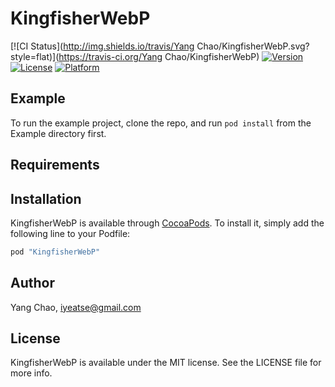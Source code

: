 # KingfisherWebP

[![CI Status](http://img.shields.io/travis/Yang Chao/KingfisherWebP.svg?style=flat)](https://travis-ci.org/Yang Chao/KingfisherWebP)
[![Version](https://img.shields.io/cocoapods/v/KingfisherWebP.svg?style=flat)](http://cocoapods.org/pods/KingfisherWebP)
[![License](https://img.shields.io/cocoapods/l/KingfisherWebP.svg?style=flat)](http://cocoapods.org/pods/KingfisherWebP)
[![Platform](https://img.shields.io/cocoapods/p/KingfisherWebP.svg?style=flat)](http://cocoapods.org/pods/KingfisherWebP)

## Example

To run the example project, clone the repo, and run `pod install` from the Example directory first.

## Requirements

## Installation

KingfisherWebP is available through [CocoaPods](http://cocoapods.org). To install
it, simply add the following line to your Podfile:

```ruby
pod "KingfisherWebP"
```

## Author

Yang Chao, iyeatse@gmail.com

## License

KingfisherWebP is available under the MIT license. See the LICENSE file for more info.
